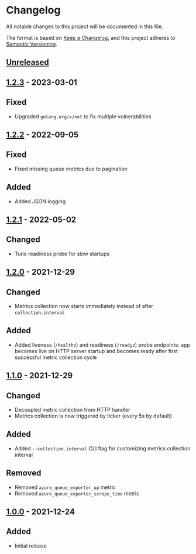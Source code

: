 # Changelog

All notable changes to this project will be documented in this file.

The format is based on [Keep a Changelog](https://keepachangelog.com/en/1.0.0/),
and this project adheres to [Semantic Versioning](https://semver.org/spec/v2.0.0.html).

## [Unreleased]

## [1.2.3] - 2023-03-01

## Fixed

- Upgraded `golang.org/x/net` to fix multiple vulnerabilities

## [1.2.2] - 2022-09-05

## Fixed

- Fixed missing queue metrics due to pagination

## Added

- Added JSON logging

## [1.2.1] - 2022-05-02

## Changed

- Tune readiness probe for slow startups

## [1.2.0] - 2021-12-29

## Changed

- Metrics collection now starts immediately instead of after `collection.interval`

## Added

- Added liveness (`/healthz`) and readiness (`/readyz`) probe endpoints: app becomes live on HTTP server startup and becomes ready after first successful metric collection cycle

## [1.1.0] - 2021-12-29

## Changed

- Decoupled metric collection from HTTP handler
- Metrics collection is now triggered by ticker (every 5s by default)

## Added

- Added `--collection.interval` CLI flag for customizing metrics collection interval

## Removed

- Removed `azure_queue_exporter_up` metric
- Removed `azure_queue_exporter_scrape_time` metric

## [1.0.0] - 2021-12-24

## Added

- Initial release

[unreleased]: https://github.com/youscan/azure_storage_queue_exporter/compare/v1.2.3...HEAD
[1.2.3]: https://github.com/youscan/azure_storage_queue_exporter/compare/v1.2.2...v1.2.3
[1.2.2]: https://github.com/youscan/azure_storage_queue_exporter/compare/v1.2.1...v1.2.2
[1.2.1]: https://github.com/youscan/azure_storage_queue_exporter/compare/v1.2.0...v1.2.1
[1.2.0]: https://github.com/youscan/azure_storage_queue_exporter/compare/v1.1.0...v1.2.0
[1.1.0]: https://github.com/youscan/azure_storage_queue_exporter/compare/v1.0.0...v1.1.0
[1.0.0]: https://github.com/youscan/azure_storage_queue_exporter/compare/02d1ad2...v1.0.0

